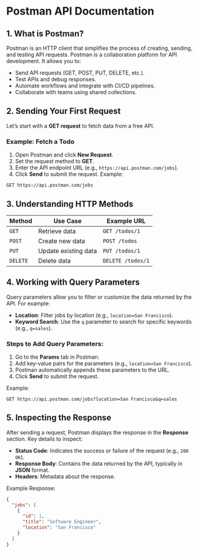 # Postman API Documentation

## 1. What is Postman?
Postman is an HTTP client that simplifies the process of creating, sending, and testing API requests. Postman is a collaboration platform for API development. It allows you to:
- Send API requests (GET, POST, PUT, DELETE, etc.).
- Test APIs and debug responses.
- Automate workflows and integrate with CI/CD pipelines.
- Collaborate with teams using shared collections.

## 2. Sending Your First Request
Let’s start with a **GET request** to fetch data from a free API.  

### Example: Fetch a Todo
1. Open Postman and click **New Request**.
2. Set the request method to **GET**.
3. Enter the API endpoint URL (e.g., `https://api.postman.com/jobs`).
4. Click **Send** to submit the request. 
Example:
```plaintext
GET https://api.postman.com/jobs
```

## 3. Understanding HTTP Methods
| Method  | Use Case                     | Example URL                          |
|---------|------------------------------|---------------------------------------|
| `GET`   | Retrieve data                | `GET /todos/1`                        |
| `POST`  | Create new data              | `POST /todos`                         |
| `PUT`   | Update existing data         | `PUT /todos/1`                        |
| `DELETE`| Delete data                  | `DELETE /todos/1`                     |

## 4. Working with Query Parameters
Query parameters allow you to filter or customize the data returned by the API. For example:
- **Location**: Filter jobs by location (e.g., `location=San Francisco`).
- **Keyword Search**: Use the `q` parameter to search for specific keywords (e.g., `q=sales`).

### Steps to Add Query Parameters:
1. Go to the **Params** tab in Postman.
2. Add key-value pairs for the parameters (e.g., `location=San Francisco`).
3. Postman automatically appends these parameters to the URL.
4. Click **Send** to submit the request.

Example:
```plaintext
GET https://api.postman.com/jobs?location=San Francisco&q=sales
```

## 5. Inspecting the Response
After sending a request, Postman displays the response in the **Response** section. Key details to inspect:
- **Status Code**: Indicates the success or failure of the request (e.g., `200 OK`).
- **Response Body**: Contains the data returned by the API, typically in **JSON** format.
- **Headers**: Metadata about the response.

Example Response:
```json
{
  "jobs": [
    {
      "id": 1,
      "title": "Software Engineer",
      "location": "San Francisco"
    }
  ]
}
```



